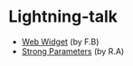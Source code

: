 # Lightning-talk

- [Web Widget](https://github.com/PlumLabs/lightning-talk/blob/master/web_widget.md) (by F.B)
- [Strong Parameters](https://github.com/PlumLabs/lightning-talk/blob/master/Strong%20Parameters-ra.md) (by R.A)

